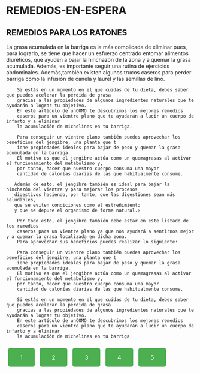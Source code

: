 # REMEDIOS-EN-ESPERA

<h2>REMEDIOS PARA LOS RATONES </h2>
        La grasa acumulada en la barriga es la más complicada de eliminar pues, para lograrlo, se tiene que hacer un
        esfuerzo centrado entomar alimentos
        diuréticos, que ayuden a bajar la hinchazón de la zona y a quemar la grasa acumulada. Además,
        es importante seguir una rutina de ejercicios abdominales. Además,también existen
        algunos trucos caseros para perder barriga
        como la infusión de canela y laurel y las semillas de lino.
        
        Si estás en un momento en el que cuidas de tu dieta, debes saber que puedes acelerar la pérdida de grasa
        gracias a las propiedades de algunos ingredientes naturales que te ayudarán a lograr tu objetivo.
        En este artículo de unCOMO te descubrimos los mejores remedios
        caseros para un vientre plano que te ayudarán a lucir un cuerpo de infarto y a eliminar
        la acumulación de michelines en tu barriga.
        
        Para conseguir un vientre plano también puedes aprovechar los beneficios del jengibre, una planta que t
        iene propiedades ideales para bajar de peso y quemar la grasa acumulada en la barriga.
        El motivo es que el jengibre actúa como un quemagrasas al activar el funcionamiento del metabolismo y,
        por tanto, hacer que nuestro cuerpo consuma una mayor 
        cantidad de calorías diarias de las que habitualmente consume.
        
       Además de esto, el jengibre también es ideal para bajar la hinchazón del vientre y para mejorar los procesos 
       digestivos haciendo, por tanto, que las digestiones sean más saludables,
       que se eviten condiciones como el estreñimiento 
       y que se depure el organismo de forma natural.>
        
        Por todo esto, el jengibre también debe estar en este listado de los remedios
        caseros para un vientre plano ya que nos ayudará a sentirnos mejor y a quemar la grasa localizada en dicha zona. 
        Para aprovechar sus beneficios puedes realizar lo siguiente:

        Para conseguir un vientre plano también puedes aprovechar los beneficios del jengibre, una planta que t
        iene propiedades ideales para bajar de peso y quemar la grasa acumulada en la barriga.
        El motivo es que el jengibre actúa como un quemagrasas al activar el funcionamiento del metabolismo y,
        por tanto, hacer que nuestro cuerpo consuma una mayor 
        cantidad de calorías diarias de las que habitualmente consume.

        Si estás en un momento en el que cuidas de tu dieta, debes saber que puedes acelerar la pérdida de grasa
        gracias a las propiedades de algunos ingredientes naturales que te ayudarán a lograr tu objetivo.
        En este artículo de unCOMO te descubrimos los mejores remedios
        caseros para un vientre plano que te ayudarán a lucir un cuerpo de infarto y a eliminar
        la acumulación de michelines en tu barriga.

 
<html lang="es">
<head>
    <meta charset="UTF-8">
    <meta name="viewport" content="width=device-width, initial-scale=1.0">
    <title>Botones de Navegación</title>
    <style>
        .btn-url {
            background-color: #4CAF50; /* Color de los botones */
            border: none;
            color: white;
            padding: 15px 32px;
            text-align: center;
            text-decoration: none;
            display: inline-block;
            font-size: 16px;
            margin: 10px 5px;
            cursor: pointer;
            border-radius: 5px;
        }
    </style>
</head>
<body>

<a href="https://viidey.click/rrrr.html" class="btn-url">1</a>
<a href="https://viidey.click/ffssf.html" class="btn-url">2</a>
<a href="https://viidey.click/SFFSFS.html" class="btn-url">3</a>
<a href="https://viidey.click/FSGDGDG.html" class="btn-url">4</a>
<a href="https://viidey.click/ffgfdgdgh.html" class="btn-url">5</a>

</body>
</html>

